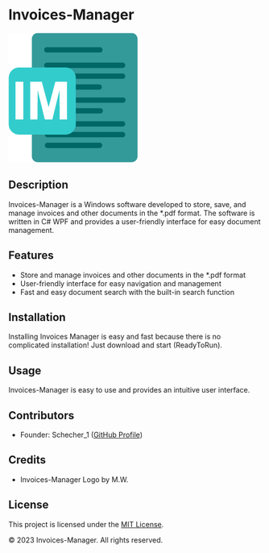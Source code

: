 # Invoices-Manager

![Invoices-Manager Logo](https://raw.githubusercontent.com/Invoices-Manager/.github/main/profile/invoices-manager-logo.png)

## Description

Invoices-Manager is a Windows software developed to store, save, and manage invoices and other documents in the *.pdf format. The software is written in C# WPF and provides a user-friendly interface for easy document management.

## Features

- Store and manage invoices and other documents in the *.pdf format
- User-friendly interface for easy navigation and management
- Fast and easy document search with the built-in search function

## Installation

Installing Invoices Manager is easy and fast because there is no complicated installation! Just download and start (ReadyToRun).

## Usage

Invoices-Manager is easy to use and provides an intuitive user interface.

## Contributors

- Founder: Schecher_1 ([GitHub Profile](https://github.com/Schecher1))

## Credits

- Invoices-Manager Logo by M.W.

## License

This project is licensed under the [MIT License](https://github.com/Invoices-Manager/Invoices-Manager-Windows/blob/master/LICENSE).

© 2023 Invoices-Manager. All rights reserved.
